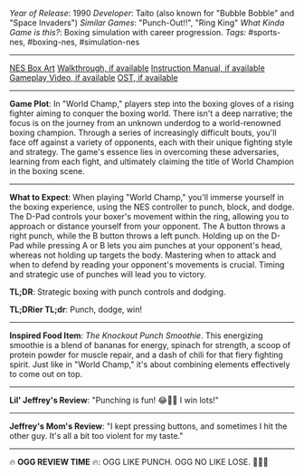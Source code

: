 *Year of Release*: 1990
*Developer*: Taito (also known for "Bubble Bobble" and "Space Invaders")
*Similar Games*: "Punch-Out!!", "Ring King"
*What Kinda Game is this?*: Boxing simulation with career progression.
*Tags:* #sports-nes, #boxing-nes, #simulation-nes

---
[NES Box Art](https://www.google.com/search?tbm=isch&q=NES+Box+Art+World+Champ) 
[Walkthrough, if available](https://www.google.com/search?q=Walkthrough+NES+World+Champ)
[Instruction Manual, if available](https://www.google.com/search?q=NES+Instruction+Manual+World+Champ)
[Gameplay Video, if available](https://www.youtube.com/results?search_query=gameplay+NES+World+Champ) 
[OST, if available](https://www.youtube.com/results?search_query=gameplay+NES+World+Champ+OST)

- - -
**Game Plot**: In "World Champ," players step into the boxing gloves of a rising fighter aiming to conquer the boxing world. There isn't a deep narrative; the focus is on the journey from an unknown underdog to a world-renowned boxing champion. Through a series of increasingly difficult bouts, you'll face off against a variety of opponents, each with their unique fighting style and strategy. The game's essence lies in overcoming these adversaries, learning from each fight, and ultimately claiming the title of World Champion in the boxing scene.

- - -
**What to Expect**: When playing "World Champ," you'll immerse yourself in the boxing experience, using the NES controller to punch, block, and dodge. The D-Pad controls your boxer's movement within the ring, allowing you to approach or distance yourself from your opponent. The A button throws a right punch, while the B button throws a left punch. Holding up on the D-Pad while pressing A or B lets you aim punches at your opponent's head, whereas not holding up targets the body. Mastering when to attack and when to defend by reading your opponent's movements is crucial. Timing and strategic use of punches will lead you to victory.

**TL;DR**: Strategic boxing with punch controls and dodging.

**TL;DRier TL;dr**: Punch, dodge, win!

---
**Inspired Food Item**: *The Knockout Punch Smoothie*. This energizing smoothie is a blend of bananas for energy, spinach for strength, a scoop of protein powder for muscle repair, and a dash of chili for that fiery fighting spirit. Just like in "World Champ," it's about combining elements effectively to come out on top.

---
**Lil' Jeffrey's Review**: "Punching is fun! 😂🥊💥 I win lots!"

---
**Jeffrey's Mom's Review**: "I kept pressing buttons, and sometimes I hit the other guy. It's all a bit too violent for my taste."

---
🔥 **OGG REVIEW TIME** 🔥: OGG LIKE PUNCH. OGG NO LIKE LOSE. 🥊😡🔥
